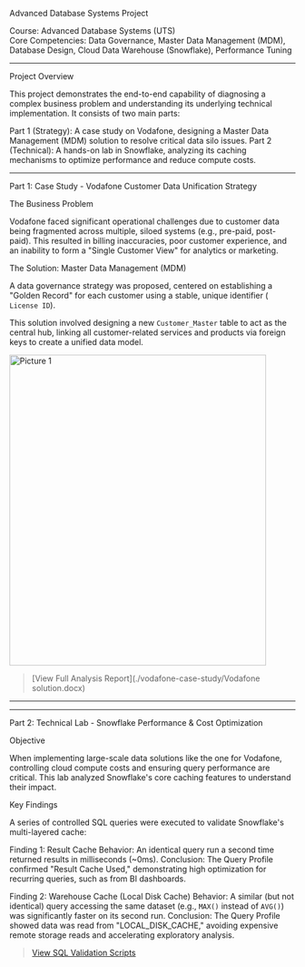   Advanced Database Systems Project

 Course:  Advanced Database Systems (UTS)  
 Core Competencies:  Data Governance, Master Data Management (MDM), Database Design, Cloud Data Warehouse (Snowflake), Performance Tuning

---

  Project Overview

This project demonstrates the end-to-end capability of diagnosing a complex business problem and understanding its underlying technical implementation. It consists of two main parts:

   Part 1 (Strategy):  A case study on Vodafone, designing a Master Data Management (MDM) solution to resolve critical data silo issues.
   Part 2 (Technical):  A hands-on lab in Snowflake, analyzing its caching mechanisms to optimize performance and reduce compute costs.

---

  Part 1: Case Study - Vodafone Customer Data Unification Strategy


   The Business Problem

Vodafone faced significant operational challenges due to customer data being fragmented across multiple, siloed systems (e.g., pre-paid, post-paid). This resulted in billing inaccuracies, poor customer experience, and an inability to form a "Single Customer View" for analytics or marketing.

   The Solution: Master Data Management (MDM)

A data governance strategy was proposed, centered on establishing a "Golden Record" for each customer using a stable, unique identifier ( `License ID`).

This solution involved designing a new `Customer_Master` table to act as the central hub, linking all customer-related services and products via foreign keys to create a unified data model.


<img width="452" height="546" alt="Picture 1" src="https://github.com/user-attachments/assets/008e1a50-af7b-497b-9828-dea7bbfb2fe4" />


> [View Full Analysis Report](./vodafone-case-study/Vodafone solution.docx) 

--- 

---

  Part 2: Technical Lab - Snowflake Performance & Cost Optimization

   Objective

When implementing large-scale data solutions like the one for Vodafone, controlling cloud compute costs and ensuring query performance are critical. This lab analyzed Snowflake's core caching features to understand their impact.

   Key Findings

A series of controlled SQL queries were executed to validate Snowflake's multi-layered cache:

   Finding 1: Result Cache 
       Behavior:  An identical query run a second time returned results in milliseconds (~0ms).
       Conclusion:  The Query Profile confirmed "Result Cache Used," demonstrating high optimization for recurring queries, such as from BI dashboards.

   Finding 2: Warehouse Cache (Local Disk Cache) 
       Behavior:  A  similar  (but not identical) query accessing the same dataset (e.g., `MAX()` instead of `AVG()`) was significantly faster on its second run.
       Conclusion:  The Query Profile showed data was read from "LOCAL_DISK_CACHE," avoiding expensive remote storage reads and accelerating exploratory analysis.

>  [View SQL Validation Scripts](./snowflake-labs/)  
